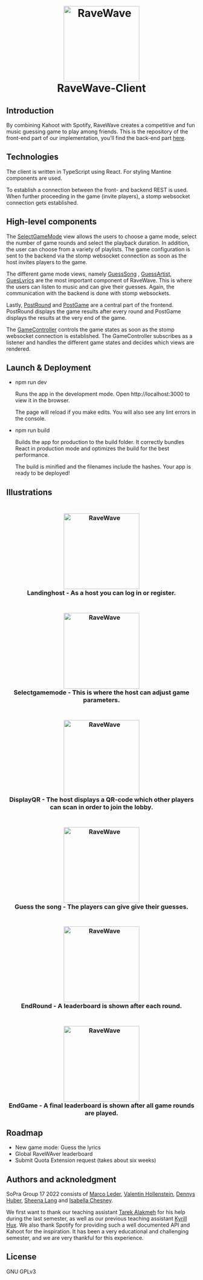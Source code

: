 <h1 align="center">
  <br>
  <a href="https://github.com/soprafs22-group17"><img src="/ReadMePics/RaveWaveLogoDurchsichtig.png" alt="RaveWave" width="200"></a>
  <br>
  RaveWave-Client
  <br>
</h1>



## Introduction

By combining Kahoot with Spotify, RaveWave creates a competitive and fun music guessing game to play among friends. This is the
repository of the front-end part of our implementation, you'll find the back-end part [here](https://github.com/sopra-fs22-group-17/RaveWave-server).

## Technologies

The client is written in TypeScript using React. For styling Mantine components are used.

To establish a connection between the front- and backend REST is used. When further proceeding in the game (invite players), a stomp websocket connection gets established.

## High-level components

The [SelectGameMode](https://github.com/sopra-fs22-group-17/RaveWave-client/blob/master/src/components/views/SelectGameMode.tsx) view allows the users to choose a game mode, select the number of game rounds and select the playback duration. In addition, the user can choose from a variety of playlists. The game configuration is sent to the backend via the stomp websocket connection as soon as the host invites players to the game.

The different game mode views, namely [GuessSong](https://github.com/sopra-fs22-group-17/RaveWave-client/blob/master/src/components/views/GuessSong.tsx) , [GuessArtist](https://github.com/sopra-fs22-group-17/RaveWave-client/blob/master/src/components/views/GuessArtist.tsx), [GuesLyrics](https://github.com/sopra-fs22-group-17/RaveWave-client/blob/master/src/components/views/GuessLyrics.tsx) are the most important component of RaveWave. This is where the users can listen to music and can give their guesses. Again, the communication with the backend is done with stomp websockets.

Lastly, [PostRound](https://github.com/sopra-fs22-group-17/RaveWave-client/blob/master/src/components/views/PostRound.tsx) and [PostGame](https://github.com/sopra-fs22-group-17/RaveWave-client/blob/master/src/components/views/PostGame.tsx) are a central part of the frontend. PostRound displays the game results after every round and PostGame displays the results at the very end of the game.

The [GameController](https://github.com/sopra-fs22-group-17/RaveWave-client/blob/master/src/components/views/GameController.tsx) controls the game states as soon as the stomp websocket connection is established. The GameController subscribes as a listener and handles the different game states and decides which views are rendered.

## Launch & Deployment

- npm run dev

  Runs the app in the development mode.
  Open http://localhost:3000 to view it in the browser.

  The page will reload if you make edits.
  You will also see any lint errors in the console.

- npm run build

  Builds the app for production to the build folder.
  It correctly bundles React in production mode and optimizes the build for the best performance.

  The build is minified and the filenames include the hashes.
  Your app is ready to be deployed!

## Illustrations
<h3 align="center">
  <br>
  <a href="https://github.com/soprafs22-group17"><img src="/ReadMePics/a.png" alt="RaveWave" width="200"></a>
  <br>
  Landinghost - As a host you can log in or register.
  <br>
</h3>
<h3 align="center">
  <br>
  <a href="https://github.com/soprafs22-group17"><img src="/ReadMePics/b.png" alt="RaveWave" width="200"></a>
  <br>
  Selectgamemode - This is where the host can adjust game parameters.
  <br>
</h3>
<h3 align="center">
  <br>
  <a href="https://github.com/soprafs22-group17"><img src="/ReadMePics/c.png" alt="RaveWave" width="200"></a>
  <br>
  DisplayQR - The host displays a QR-code which other players can scan in order to join the lobby. 
  <br>
</h3>
<h3 align="center">
  <br>
  <a href="https://github.com/soprafs22-group17"><img src="/ReadMePics/d.png" alt="RaveWave" width="200"></a>
  <br>
  Guess the song - The players can give give their guesses.
  <br>
</h3>
<h3 align="center">
  <br>
  <a href="https://github.com/soprafs22-group17"><img src="/ReadMePics/e.png" alt="RaveWave" width="200"></a>
  <br>
  EndRound - A leaderboard is shown after each round.
  <br>
</h3>
<h3 align="center">
  <br>
  <a href="https://github.com/soprafs22-group17"><img src="/ReadMePics/f.png" alt="RaveWave" width="200"></a>
  <br>
  EndGame - A final leaderboard is shown after all game rounds are played.
  </br>
</h3>

## Roadmap

- New game mode: Guess the lyrics
- Global RaveWAver leaderboard
- Submit Quota Extension request (takes about six weeks)

## Authors and acknoledgment

SoPra Group 17 2022 consists of [Marco Leder](https://github.com/marcoleder), [Valentin Hollenstein](https://github.com/v4lentin1879),
[Dennys Huber](https://github.com/devnnys), [Sheena Lang](https://github.com/SheenaGit) and [Isabella Chesney](https://github.com/bellachesney).

We first want to thank our teaching assistant [Tarek Alakmeh](https://github.com/orgs/sopra-fs22-group-17/people/Taremeh) for his help during the
last semester, as well as our previous teaching assistant [Kyrill Hux](https://github.com/realChesta).
We also thank Spotify for providing such a well documented API and Kahoot for the inspiration. It has been a very
educational and challenging semester, and we are very thankful for this experience.

## License

GNU GPLv3
